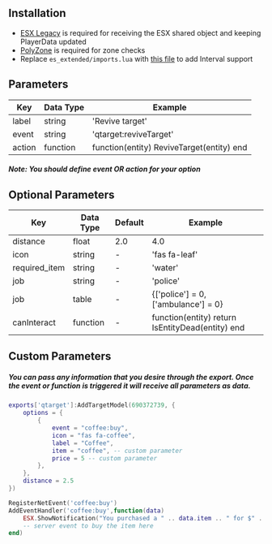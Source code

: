 ## Installation
- [ESX Legacy](https://github.com/esx-framework/esx-legacy) is required for receiving the ESX shared object and keeping PlayerData updated
- [PolyZone](https://github.com/mkafrin/PolyZone) is required for zone checks
- Replace `es_extended/imports.lua` with [this file](https://github.com/thelindat/es_extended/blob/linden/imports.lua) to add Interval support

## Parameters
| Key | Data Type | Example |
|-----|-----------|---------|
| label | string | 'Revive target' |
| event | string | 'qtarget:reviveTarget' |
| action | function | function(entity) ReviveTarget(entity) end |

##### Note: You should define event *OR* action for your option

## Optional Parameters
| Key | Data Type | Default | Example |
|-----|-----------|---------|---------|
| distance | float | 2.0 | 4.0 |
| icon | string | - | 'fas fa-leaf' |
| required_item | string | - | 'water' |
| job | string | - | 'police' |
| job | table | - | {['police'] = 0, ['ambulance'] = 0} |
| canInteract | function | - | function(entity) return IsEntityDead(entity) end |

## Custom Parameters
##### You can pass any information that you desire through the export. Once the event or function is triggered it will receive all parameters as data.
```lua
exports['qtarget']:AddTargetModel(690372739, {
    options = {
        {
            event = "coffee:buy",
            icon = "fas fa-coffee",
            label = "Coffee",
            item = "coffee", -- custom parameter
            price = 5 -- custom parameter
        },
    },
    distance = 2.5
})

RegisterNetEvent('coffee:buy')
AddEventHandler('coffee:buy',function(data)
    ESX.ShowNotification("You purchased a " .. data.item .. " for $" .. data.price .. ". Enjoy!")
    -- server event to buy the item here
end)
```
